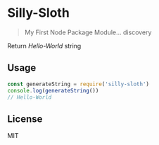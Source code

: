 Silly-Sloth
===========

> My First Node Package Module... discovery

Return *Hello-World* string

Usage
-----

```js
const generateString = require('silly-sloth')
console.log(generateString())
// Hello-World
```



License
-------

MIT



